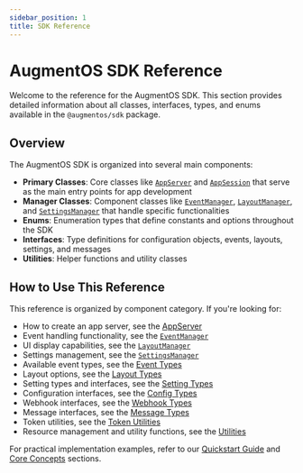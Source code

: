 ```yaml
---
sidebar_position: 1
title: SDK Reference
---
```


# AugmentOS SDK Reference

Welcome to the reference for the AugmentOS SDK. This section provides detailed information about all classes, interfaces, types, and enums available in the `@augmentos/sdk` package.

## Overview

The AugmentOS SDK is organized into several main components:

- **Primary Classes**: Core classes like [`AppServer`](/reference/app-server) and [`AppSession`](/reference/app-session) that serve as the main entry points for app development
- **Manager Classes**: Component classes like [`EventManager`](/reference/managers/event-manager), [`LayoutManager`](/reference/managers/layout-manager), and [`SettingsManager`](/reference/managers/settings-manager) that handle specific functionalities
- **Enums**: Enumeration types that define constants and options throughout the SDK
- **Interfaces**: Type definitions for configuration objects, events, layouts, settings, and messages
- **Utilities**: Helper functions and utility classes

## How to Use This Reference

This reference is organized by component category. If you're looking for:

- How to create an app server, see the [AppServer](/reference/app-server)
- Event handling functionality, see the [`EventManager`](/reference/managers/event-manager)
- UI display capabilities, see the [`LayoutManager`](/reference/managers/layout-manager)
- Settings management, see the [`SettingsManager`](/reference/managers/settings-manager)
- Available event types, see the [Event Types](/reference/interfaces/event-types)
- Layout options, see the [Layout Types](/reference/interfaces/layout-types)
- Setting types and interfaces, see the [Setting Types](/reference/interfaces/setting-types)
- Configuration interfaces, see the [Config Types](/reference/interfaces/config-types)
- Webhook interfaces, see the [Webhook Types](/reference/interfaces/webhook-types)
- Message interfaces, see the [Message Types](/reference/interfaces/message-types)
- Token utilities, see the [Token Utilities](/reference/token-utils)
- Resource management and utility functions, see the [Utilities](/reference/utilities)

For practical implementation examples, refer to our [Quickstart Guide](/quickstart) and [Core Concepts](/core-concepts) sections.